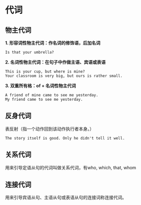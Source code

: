 # 代词

## 物主代词

**1. 形容词性物主代词：作名词的修饰语，后加名词**

```
Is that your umbrella?
```

**2. 名词性物主代词：在句子中作做主语、宾语或表语**

```
This is your cup, but where is mine?
Your classroom is very big, but ours is rather small.
```

**3. 双重所有格：of + 名词性物主代词**

```
A friend of mine came to see me yesterday.
My friend came to see me yesterday.
```



## 反身代词

表反射（指一个动作回到该动作执行者本身。）

```
The story itself is good. Only he didn't tell it well.
```



## 关系代词

用来引导定语从句的代词叫做关系代词，有who, which, that, whom



## 连接代词

用来引导宾语从句、主语从句或表语从句的连接词称连接代词。

